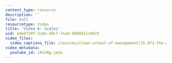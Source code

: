 ```yaml
---
content_type: resource
description: ''
file: null
resourcetype: Video
title: 'Video 6: Scales'
uid: ede5f39f-3c0e-d9c7-7ea9-d909d11c6873
video_files:
  video_captions_file: /courses/sloan-school-of-management/15-071-the-analytics-edge-spring-2017/visualization/the-good-the-bad-and-the-ugly-visualization-recitation-recitation/video-6-scales/video-6-scales-0/iR1nRg-jm1o.vtt
video_metadata:
  youtube_id: iR1nRg-jm1o
---
```

